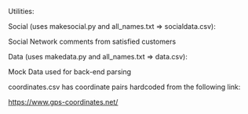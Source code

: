 Utilities:

Social (uses makesocial.py and all_names.txt => socialdata.csv):

Social Network comments from satisfied customers

Data (uses makedata.py and all_names.txt => data.csv):

Mock Data used for back-end parsing 

coordinates.csv has coordinate pairs hardcoded from the following link:

https://www.gps-coordinates.net/
